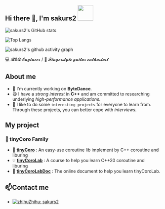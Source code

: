 ## Hi there 👋, I'm sakurs2 <img src="https://media.giphy.com/media/mGcNjsfWAjY5AEZNw6/giphy.gif" width="50">

![sakurs2's GitHub stats](https://github-readme-stats.vercel.app/api?username=sakurs2&theme=merko&show_icons=true)

![Top Langs](https://github-readme-stats.vercel.app/api/top-langs/?username=sakurs2)

![sakurs2's github activity graph](https://github-readme-activity-graph.vercel.app/graph?username=sakurs2&theme=react-dark)

💻 𝓡&𝓓 𝓔𝓷𝓰𝓲𝓷𝓮𝓮𝓻 / 🎸 𝓕𝓲𝓷𝓰𝓮𝓻𝓼𝓽𝔂𝓵𝓮 𝓰𝓾𝓲𝓽𝓪𝓻 𝓮𝓷𝓽𝓱𝓾𝓼𝓲𝓪𝓼𝓽

## About me

- 🔭 I'm currently working on **ByteDance**.
- 😄 I have a *strong interest* in **C++** and am committed to researching underlying *high-performance applications*.
- 👯 I like to do some `interesting projects` for everyone to learn from. Through these projects, you can better cope with *interviews*.

## My project

### 🚀 tinyCoro Family

- 🚀 **[tinyCoro](https://github.com/sakurs2/tinyCoro)** : An easy-use coroutine lib implement by C++ coroutine and liburing
- 💡 **[tinyCoroLab](https://github.com/sakurs2/tinyCoroLab)** : A course to help you learn C++20 coroutine and liburing  
- 📖 **[tinyCoroLabDoc](https://sakurs2.gitbook.io/tinycorolab-docs)** : The online document to help you learn tinyCoroLab.

## 📫Contact me

- [![zhihu](https://static.is26.com/tmp/icons/zhihu.svg)](zhihu.com/people/sakurs2 )[Zhihu: sakurs2](zhihu.com/people/sakurs2)

<!--
**sakurs2/sakurs2** is a ✨ _special_ ✨ repository because its `README.md` (this file) appears on your GitHub profile.

Here are some ideas to get you started:

- 🌱 I'm currently learning ...
- 👯 I'm looking to collaborate on ...
- 🤔 I'm looking for help with ...
- 💬 Ask me about ...
- 📫 How to reach me: ...
- 😄 Pronouns: ...
- ⚡ Fun fact: ...
-->
